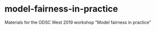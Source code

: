 # model-fairness-in-practice
Materials for the ODSC West 2019 workshop "Model fairness in practice"

